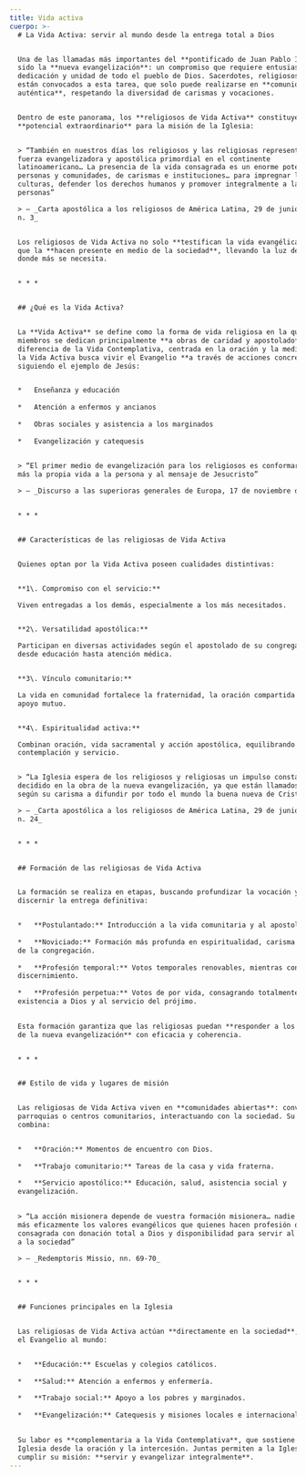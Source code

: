 ```yaml
---
title: Vida activa
cuerpo: >-
  # La Vida Activa: servir al mundo desde la entrega total a Dios


  Una de las llamadas más importantes del **pontificado de Juan Pablo II** ha
  sido la **nueva evangelización**: un compromiso que requiere entusiasmo,
  dedicación y unidad de todo el pueblo de Dios. Sacerdotes, religiosos y laicos
  están convocados a esta tarea, que solo puede realizarse en **comunión
  auténtica**, respetando la diversidad de carismas y vocaciones.


  Dentro de este panorama, los **religiosos de Vida Activa** constituyen un
  **potencial extraordinario** para la misión de la Iglesia:


  > “También en nuestros días los religiosos y las religiosas representan una
  fuerza evangelizadora y apostólica primordial en el continente
  latinoamericano… La presencia de la vida consagrada es un enorme potencial de
  personas y comunidades, de carismas e instituciones… para impregnar las
  culturas, defender los derechos humanos y promover integralmente a las
  personas”  

  > — _Carta apostólica a los religiosos de América Latina, 29 de junio de 1990,
  n. 3_


  Los religiosos de Vida Activa no solo **testifican la vida evangélica**, sino
  que la **hacen presente en medio de la sociedad**, llevando la luz de Cristo
  donde más se necesita.


  * * *


  ## ¿Qué es la Vida Activa?


  La **Vida Activa** se define como la forma de vida religiosa en la que los
  miembros se dedican principalmente **a obras de caridad y apostolado**. A
  diferencia de la Vida Contemplativa, centrada en la oración y la meditación,
  la Vida Activa busca vivir el Evangelio **a través de acciones concretas**,
  siguiendo el ejemplo de Jesús:


  *   Enseñanza y educación
      
  *   Atención a enfermos y ancianos
      
  *   Obras sociales y asistencia a los marginados
      
  *   Evangelización y catequesis
      

  > “El primer medio de evangelización para los religiosos es conformar cada vez
  más la propia vida a la persona y al mensaje de Jesucristo”  

  > — _Discurso a las superioras generales de Europa, 17 de noviembre de 1983_


  * * *


  ## Características de las religiosas de Vida Activa


  Quienes optan por la Vida Activa poseen cualidades distintivas:


  **1\. Compromiso con el servicio:**  

  Viven entregadas a los demás, especialmente a los más necesitados.


  **2\. Versatilidad apostólica:**  

  Participan en diversas actividades según el apostolado de su congregación,
  desde educación hasta atención médica.


  **3\. Vínculo comunitario:**  

  La vida en comunidad fortalece la fraternidad, la oración compartida y el
  apoyo mutuo.


  **4\. Espiritualidad activa:**  

  Combinan oración, vida sacramental y acción apostólica, equilibrando
  contemplación y servicio.


  > “La Iglesia espera de los religiosos y religiosas un impulso constante y
  decidido en la obra de la nueva evangelización, ya que están llamados cada uno
  según su carisma a difundir por todo el mundo la buena nueva de Cristo”  

  > — _Carta apostólica a los religiosos de América Latina, 29 de junio de 1990,
  n. 24_


  * * *


  ## Formación de las religiosas de Vida Activa


  La formación se realiza en etapas, buscando profundizar la vocación y
  discernir la entrega definitiva:


  *   **Postulantado:** Introducción a la vida comunitaria y al apostolado.
      
  *   **Noviciado:** Formación más profunda en espiritualidad, carisma y reglas
  de la congregación.
      
  *   **Profesión temporal:** Votos temporales renovables, mientras continúa el
  discernimiento.
      
  *   **Profesión perpetua:** Votos de por vida, consagrando totalmente la
  existencia a Dios y al servicio del prójimo.
      

  Esta formación garantiza que las religiosas puedan **responder a los desafíos
  de la nueva evangelización** con eficacia y coherencia.


  * * *


  ## Estilo de vida y lugares de misión


  Las religiosas de Vida Activa viven en **comunidades abiertas**: conventos,
  parroquias o centros comunitarios, interactuando con la sociedad. Su día
  combina:


  *   **Oración:** Momentos de encuentro con Dios.
      
  *   **Trabajo comunitario:** Tareas de la casa y vida fraterna.
      
  *   **Servicio apostólico:** Educación, salud, asistencia social y
  evangelización.
      

  > “La acción misionera depende de vuestra formación misionera… nadie atestigua
  más eficazmente los valores evangélicos que quienes hacen profesión de vida
  consagrada con donación total a Dios y disponibilidad para servir al hombre y
  a la sociedad”  

  > — _Redemptoris Missio, nn. 69-70_


  * * *


  ## Funciones principales en la Iglesia


  Las religiosas de Vida Activa actúan **directamente en la sociedad**, llevando
  el Evangelio al mundo:


  *   **Educación:** Escuelas y colegios católicos.
      
  *   **Salud:** Atención a enfermos y enfermería.
      
  *   **Trabajo social:** Apoyo a los pobres y marginados.
      
  *   **Evangelización:** Catequesis y misiones locales e internacionales.
      

  Su labor es **complementaria a la Vida Contemplativa**, que sostiene la
  Iglesia desde la oración y la intercesión. Juntas permiten a la Iglesia
  cumplir su misión: **servir y evangelizar integralmente**.
---
```

